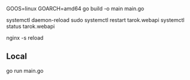 GOOS=linux GOARCH=amd64 go build -o main main.go

systemctl daemon-reload
sudo systemctl restart tarok.webapi
systemctl status tarok.webapi

nginx -s reload

## Local
go run main.go